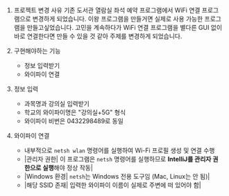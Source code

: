   1.  프로젝트 변경 사유
	기존 도서관 열람실 좌석 예약 프로그램에서 WiFi 연결 프로그램으로 변경하게 되었습니다.
    이왕 프로그램을 만들거면 실제로 사용 가능한 프로그램을 만들고싶었습니다.
    고민을 계속하다가 WiFi 연결 프로그램을 별다른 GUI 없이 바로 연결한다면 만들 수 있을 것 같아 주제를 변경하게 되었습니다.


2.  구현해야하는 기능
     - 정보 입력받기
     - 와이파이 연결


3.  정보 입력
     - 과목명과 강의실 입력받기
     - 학교의 와이파이명은 "강의실+5G" 형식
     - 와이파이 비번은 0432298489로 동일
     

4.  와이파이 연결
     - 내부적으로 `netsh wlan` 명령어를 실행하여 Wi-Fi 프로필 생성 및 연결 수행
     -  |관리자 권한|
		이 프로그램은 `netsh` 명령어를 실행하므로 **IntelliJ를 관리자 권한으로 실행**해야 정상 작동|
	- |Windows 환경|
		`netsh`는 Windows 전용 도구임 (Mac, Linux는 안 됨)|
    - |해당 SSID 존재|
		 입력한 와이파이 이름이 실제로 주변에 떠 있어야 함|
     
